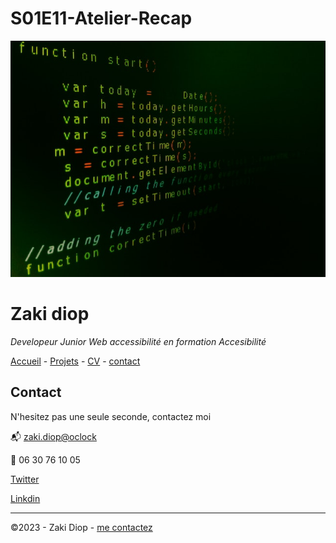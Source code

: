 # S01E11-Atelier-Recap

![alt text](./pexels-jorge-jesus-614117.jpg)

# Zaki diop

  *Developeur Junior Web accessibilité en formation Accesibilité*

  [Accueil](/README.md)  -  [Projets](/projets.md) - [CV](/CV.md) -  [contact](/contact.md)

  ## Contact 

 N'hesitez pas une seule seconde, contactez moi

 
:mailbox_with_mail: [zaki.diop@oclock](zaki.diop@oclcok.school/)

:iphone:  06 30 76 10 05


[Twitter](https://twitter.com/?lang=fr)

[Linkdin](https://fr.linkedin.com/)

  ---

  ©2023 - Zaki Diop - [me contactez](contact.md)